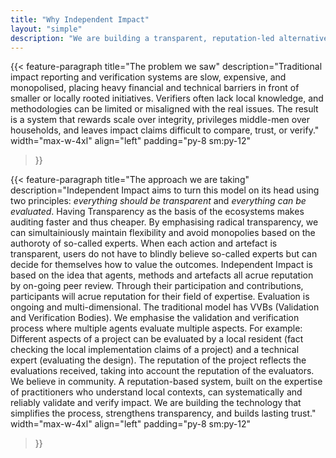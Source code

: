 ```yaml
---
title: "Why Independent Impact"
layout: "simple"
description: "We are building a transparent, reputation-led alternative to opaque impact reporting."
---
```


{{< feature-paragraph
title="The problem we saw"
description="Traditional impact reporting and verification systems are slow, expensive, and monopolised, placing heavy financial and technical barriers in front of smaller or locally rooted initiatives. Verifiers often lack local knowledge, and methodologies can be limited or misaligned with the real issues. The result is a system that rewards scale over integrity, privileges middle-men over households, and leaves impact claims difficult to compare, trust, or verify."
width="max-w-4xl"
align="left"
padding="py-8 sm:py-12"
>}}

{{< feature-paragraph
title="The approach we are taking"
description="Independent Impact aims to turn this model on its head using two principles: *everything should be transparent* and *everything can be evaluated*.
Having Transparency as the basis of the ecosystems makes auditing faster and thus cheaper. By emphasising radical transparency, we can simultainiously maintain flexibility and avoid monopolies based on the authoroty of so-called experts. When each action and artefact is transparent, users do not have to blindly believe so-called experts but can decide for themselves how to value the outcomes.
Independent Impact is based on the idea that agents, methods and artefacts all acrue reputation by on-going peer review. Through their participation and contributions, participants will acrue reputation for their field of expertise. Evaluation is ongoing and multi-dimensional. The traditional model has VVBs (Validation and Verification Bodies). We emphasise the validation and verification process where multiple agents evaluate multiple aspects. For example: Different aspects of a project can be evaluated by a local resident (fact checking the local implementation claims of a project) and a technical expert (evaluating the design). The reputation of the project reflects the evaluations received, taking into account the reputation of the evaluators.
We believe in community. A reputation-based system, built on the expertise of practitioners who understand local contexts, can systematically and reliably validate and verify impact. We are building the technology that simplifies the process, strengthens transparency, and builds lasting trust."
width="max-w-4xl"
align="left"
padding="py-8 sm:py-12"
>}}
